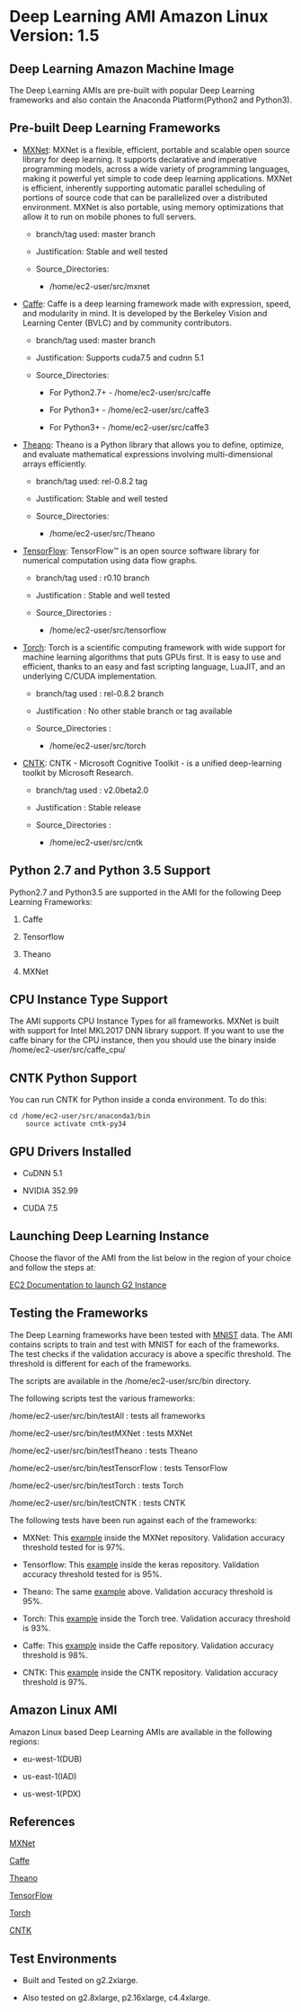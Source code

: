 # Deep Learning AMI Amazon Linux Version: 1\.5<a name="AML1_5"></a>

## Deep Learning Amazon Machine Image<a name="dplami-1"></a>

The Deep Learning AMIs are pre\-built with popular Deep Learning frameworks and also contain the Anaconda Platform\(Python2 and Python3\)\.

## Pre\-built Deep Learning Frameworks<a name="pdlf-1"></a>

+ [MXNet](http://mxnet.io/): MXNet is a flexible, efficient, portable and scalable open source library for deep learning\. It supports declarative and imperative programming models, across a wide variety of programming languages, making it powerful yet simple to code deep learning applications\. MXNet is efficient, inherently supporting automatic parallel scheduling of portions of source code that can be parallelized over a distributed environment\. MXNet is also portable, using memory optimizations that allow it to run on mobile phones to full servers\.

  + branch/tag used: master branch

  + Justification: Stable and well tested

  + Source\_Directories: 

    + /home/ec2\-user/src/mxnet

+ [Caffe](http://caffe.berkeleyvision.org/): Caffe is a deep learning framework made with expression, speed, and modularity in mind\. It is developed by the Berkeley Vision and Learning Center \(BVLC\) and by community contributors\.

  + branch/tag used: master branch

  + Justification: Supports cuda7\.5 and cudnn 5\.1

  + Source\_Directories: 

    + For Python2\.7\+ \- /home/ec2\-user/src/caffe

    + For Python3\+ \- /home/ec2\-user/src/caffe3

    + For Python3\+ \- /home/ec2\-user/src/caffe3

+ [Theano](http://deeplearning.net/software/theano/): Theano is a Python library that allows you to define, optimize, and evaluate mathematical expressions involving multi\-dimensional arrays efficiently\.

  + branch/tag used: rel\-0\.8\.2 tag

  + Justification: Stable and well tested

  + Source\_Directories: 

    + /home/ec2\-user/src/Theano

+ [TensorFlow](https://www.tensorflow.org/): TensorFlow™ is an open source software library for numerical computation using data flow graphs\.

  + branch/tag used : r0\.10 branch

  + Justification : Stable and well tested

  + Source\_Directories : 

    + /home/ec2\-user/src/tensorflow

+ [Torch](http://torch.ch/): Torch is a scientific computing framework with wide support for machine learning algorithms that puts GPUs first\. It is easy to use and efficient, thanks to an easy and fast scripting language, LuaJIT, and an underlying C/CUDA implementation\.

  + branch/tag used : rel\-0\.8\.2 branch

  + Justification : No other stable branch or tag available

  + Source\_Directories : 

    + /home/ec2\-user/src/torch

+ [CNTK](https://github.com/Microsoft/CNTK/): CNTK \- Microsoft Cognitive Toolkit \- is a unified deep\-learning toolkit by Microsoft Research\.

  + branch/tag used : v2\.0beta2\.0

  + Justification : Stable release

  + Source\_Directories : 

    + /home/ec2\-user/src/cntk

## Python 2\.7 and Python 3\.5 Support<a name="pythonsupport-1"></a>

Python2\.7 and Python3\.5 are supported in the AMI for the following Deep Learning Frameworks:

1. Caffe

1. Tensorflow

1. Theano

1. MXNet

## CPU Instance Type Support<a name="cpu-instance-1"></a>

The AMI supports CPU Instance Types for all frameworks\. MXNet is built with support for Intel MKL2017 DNN library support\. If you want to use the caffe binary for the CPU instance, then you should use the binary inside /home/ec2\-user/src/caffe\_cpu/

## CNTK Python Support<a name="cntk-pythonsupport-1"></a>

You can run CNTK for Python inside a conda environment\. To do this:

```
cd /home/ec2-user/src/anaconda3/bin
    source activate cntk-py34
```

## GPU Drivers Installed<a name="gpu-drivers-1"></a>

+ CuDNN 5\.1

+ NVIDIA 352\.99

+ CUDA 7\.5

## Launching Deep Learning Instance<a name="launching-dl-1"></a>

Choose the flavor of the AMI from the list below in the region of your choice and follow the steps at:

[EC2 Documentation to launch G2 Instance](http://docs.aws.amazon.com/AWSEC2/latest/UserGuide/launching-instance.html)

## Testing the Frameworks<a name="testing-frameworks-1"></a>

The Deep Learning frameworks have been tested with [MNIST](http://yann.lecun.com/exdb/mnist/) data\. The AMI contains scripts to train and test with MNIST for each of the frameworks\. The test checks if the validation accuracy is above a specific threshold\. The threshold is different for each of the frameworks\.

The scripts are available in the /home/ec2\-user/src/bin directory\.

The following scripts test the various frameworks:

/home/ec2\-user/src/bin/testAll : tests all frameworks

/home/ec2\-user/src/bin/testMXNet : tests MXNet

/home/ec2\-user/src/bin/testTheano : tests Theano

/home/ec2\-user/src/bin/testTensorFlow : tests TensorFlow

/home/ec2\-user/src/bin/testTorch : tests Torch

/home/ec2\-user/src/bin/testCNTK : tests CNTK

The following tests have been run against each of the frameworks:

+ MXNet: This [example](https://github.com/dmlc/mxnet/blob/master/example/image-classification/train_mnist.py) inside the MXNet repository\. Validation accuracy threshold tested for is 97%\.

+ Tensorflow: This [example](https://github.com/fchollet/keras/blob/master/examples/mnist_cnn.py) inside the keras repository\. Validation accuracy threshold tested for is 95%\.

+ Theano: The same [example](https://github.com/fchollet/keras/blob/master/examples/mnist_cnn.py) above\. Validation accuracy threshold is 95%\.

+ Torch: This [example](https://github.com/torch/demos/blob/master/train-a-digit-classifier/train-on-mnist.lua) inside the Torch tree\. Validation accuracy threshold is 93%\.

+ Caffe: This [example](https://github.com/BVLC/caffe/blob/master/examples/mnist/train_lenet.sh) inside the Caffe repository\. Validation accuracy threshold is 98%\.

+ CNTK: This [example](https://github.com/Microsoft/CNTK/blob/master/Examples/Image/GettingStarted/03_OneConvDropout.cntk) inside the CNTK repository\. Validation accuracy threshold is 97%\.

## Amazon Linux AMI<a name="amazonlinuxami-1"></a>

Amazon Linux based Deep Learning AMIs are available in the following regions:

+ eu\-west\-1\(DUB\)

+ us\-east\-1\(IAD\)

+ us\-west\-1\(PDX\)

## References<a name="references-1"></a>

[MXNet](http://mxnet.io/)

[Caffe](http://caffe.berkeleyvision.org/)

[Theano](http://deeplearning.net/software/theano/)

[TensorFlow](https://www.tensorflow.org/)

[Torch](http://torch.ch/)

[CNTK](https://github.com/Microsoft/CNTK)

## Test Environments<a name="test-environments-1"></a>

+ Built and Tested on g2\.2xlarge\.

+ Also tested on g2\.8xlarge, p2\.16xlarge, c4\.4xlarge\.